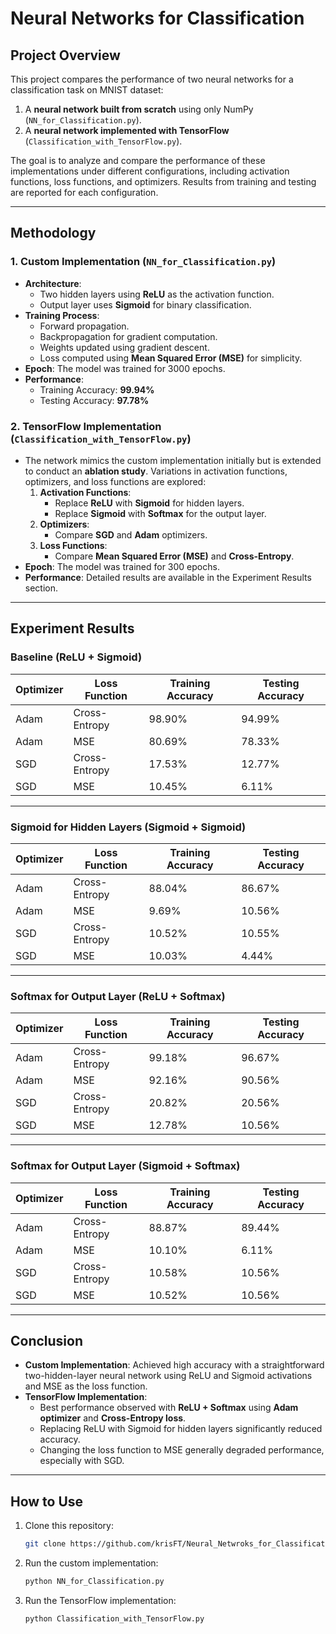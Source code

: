 # Neural Networks for Classification

## Project Overview
This project compares the performance of two neural networks for a classification task on MNIST dataset:
1. A **neural network built from scratch** using only NumPy (`NN_for_Classification.py`).
2. A **neural network implemented with TensorFlow** (`Classification_with_TensorFlow.py`).

The goal is to analyze and compare the performance of these implementations under different configurations, including activation functions, loss functions, and optimizers. Results from training and testing are reported for each configuration.

---

## Methodology

### 1. **Custom Implementation (`NN_for_Classification.py`)**
- **Architecture**:
  - Two hidden layers using **ReLU** as the activation function.
  - Output layer uses **Sigmoid** for binary classification.
- **Training Process**:
  - Forward propagation.
  - Backpropagation for gradient computation.
  - Weights updated using gradient descent.
  - Loss computed using **Mean Squared Error (MSE)** for simplicity.
- **Epoch**: The model was trained for 3000 epochs.
- **Performance**:
  - Training Accuracy: **99.94%**
  - Testing Accuracy: **97.78%**

### 2. **TensorFlow Implementation (`Classification_with_TensorFlow.py`)**
- The network mimics the custom implementation initially but is extended to conduct an **ablation study**. Variations in activation functions, optimizers, and loss functions are explored:
  1. **Activation Functions**:
     - Replace **ReLU** with **Sigmoid** for hidden layers.
     - Replace **Sigmoid** with **Softmax** for the output layer.
  2. **Optimizers**:
     - Compare **SGD** and **Adam** optimizers.
  3. **Loss Functions**:
     - Compare **Mean Squared Error (MSE)** and **Cross-Entropy**.
- **Epoch**: The model was trained for 300 epochs.
- **Performance**: Detailed results are available in the Experiment Results section.

---

## Experiment Results

### **Baseline (ReLU + Sigmoid)**
| Optimizer | Loss Function | Training Accuracy | Testing Accuracy |
|-----------|---------------|-------------------|------------------|
| Adam      | Cross-Entropy | 98.90%           | 94.99%          |
| Adam      | MSE           | 80.69%           | 78.33%          |
| SGD       | Cross-Entropy | 17.53%           | 12.77%          |
| SGD       | MSE           | 10.45%           | 6.11%           |

---

### **Sigmoid for Hidden Layers (Sigmoid + Sigmoid)**
| Optimizer | Loss Function | Training Accuracy | Testing Accuracy |
|-----------|---------------|-------------------|------------------|
| Adam      | Cross-Entropy | 88.04%           | 86.67%          |
| Adam      | MSE           | 9.69%            | 10.56%          |
| SGD       | Cross-Entropy | 10.52%           | 10.55%          |
| SGD       | MSE           | 10.03%           | 4.44%           |

---

### **Softmax for Output Layer (ReLU + Softmax)**
| Optimizer | Loss Function | Training Accuracy | Testing Accuracy |
|-----------|---------------|-------------------|------------------|
| Adam      | Cross-Entropy | 99.18%           | 96.67%          |
| Adam      | MSE           | 92.16%           | 90.56%          |
| SGD       | Cross-Entropy | 20.82%           | 20.56%          |
| SGD       | MSE           | 12.78%           | 10.56%          |

---

### **Softmax for Output Layer (Sigmoid + Softmax)**
| Optimizer | Loss Function | Training Accuracy | Testing Accuracy |
|-----------|---------------|-------------------|------------------|
| Adam      | Cross-Entropy | 88.87%           | 89.44%          |
| Adam      | MSE           | 10.10%           | 6.11%           |
| SGD       | Cross-Entropy | 10.58%           | 10.56%          |
| SGD       | MSE           | 10.52%           | 10.56%          |

---

## Conclusion
- **Custom Implementation**: Achieved high accuracy with a straightforward two-hidden-layer neural network using ReLU and Sigmoid activations and MSE as the loss function.
- **TensorFlow Implementation**:
  - Best performance observed with **ReLU + Softmax** using **Adam optimizer** and **Cross-Entropy loss**.
  - Replacing ReLU with Sigmoid for hidden layers significantly reduced accuracy.
  - Changing the loss function to MSE generally degraded performance, especially with SGD.

---

## How to Use
1. Clone this repository:
   ```bash
   git clone https://github.com/krisFT/Neural_Netwroks_for_Classification.git
2. Run the custom implementation:
   ```bash
   python NN_for_Classification.py
3. Run the TensorFlow implementation:
   ```bash
   python Classification_with_TensorFlow.py
